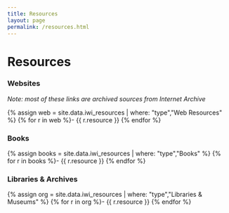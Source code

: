 ```yaml
---
title: Resources
layout: page
permalink: /resources.html
---
```


# Resources

### Websites 

*Note: most of these links are archived sources from Internet Archive*

{% assign web = site.data.iwi_resources | where: "type","Web Resources" %}
{% for r in web %}- {{ r.resource }}
{% endfor %}

### Books 

{% assign books = site.data.iwi_resources | where: "type","Books" %}
{% for r in books %}- {{ r.resource }}
{% endfor %}

### Libraries & Archives

{% assign org = site.data.iwi_resources | where: "type","Libraries & Museums" %}
{% for r in org %}- {{ r.resource }}
{% endfor %}